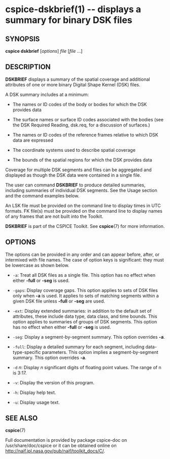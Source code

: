 cspice-dskbrief(1) -- displays a summary for binary DSK files
=============================================================

SYNOPSIS
--------
**cspice dskbrief** [_options_] _file_ [_file_ ...]

DESCRIPTION
-----------
**DSKBRIEF** displays a summary of the spatial coverage and additional
attributes of one or more binary Digital Shape Kernel (DSK) files.

A DSK summary includes at a minimum:

 * The names or ID codes of the body or bodies for which the DSK provides data

 * The surface names or surface ID codes associated with the bodies (see the
   DSK Required Reading, dsk.req, for a discussion of surfaces.)

 * The names or ID codes of the reference frames relative to which DSK data are
   expressed

 * The coordinate systems used to describe spatial coverage

 * The bounds of the spatial regions for which the DSK provides data

Coverage for multiple DSK segments and files can be aggregated and displayed as
though the DSK data were contained in a single file.

The user can command **DSKBRIEF** to produce detailed summaries,
including summaries of individual DSK segments. See the Usage section and the
command examples below.

An LSK file must be provided on the command line to display times in UTC
formats. FK file(s) must be provided on the command line to display names of
any frames that are not built into the Toolkit.

**DSKBRIEF** is part of the CSPICE Toolkit. See **cspice**(7) for more
information.


OPTIONS
-------
The options can be provided in any order and can appear before, after, or
intermixed with file names. The case of option keys is significant: they must
be lowercase as shown below.

  * `-a`:
    Treat all DSK files as a single file. This option has no effect when either
    **-full** or **-seg** is used.

 * `-gaps`:
    Display coverage gaps. This option applies to sets of DSK files only when
    **-a** is used. It applies to sets of matching segments within a given DSK
    file unless **-full** or **-seg** are used.

 * `-ext`:
    Display extended summaries: in addition to the default set of attributes,
    these include data type, data class, and time bounds. This option applies
    to summaries of groups of DSK segments. This option has no effect when
    either **-full** or **-seg** is used.

 * `-seg`:
    Display a segment-by-segment summary. This option overrides **-a**.

 * `-full`:
    Display a detailed summary for each segment, including data-type-specific
    parameters. This option implies a segment-by-segment summary. This option
    overrides **-a**.

 * `-d` _n_:
    Display _n_ significant digits of floating point values. The range of n is
    3:17.

 * `-v`:
    Display the version of this program.

 * `-h`:
    Display help text.

 * `-u`:
    Display usage text.

SEE ALSO
--------
**cspice**(7)

Full documentation is provided by package cspice-doc on /usr/share/doc/cspice
or it can be obtained online on http://naif.jpl.nasa.gov/pub/naif/toolkit_docs/C/.
